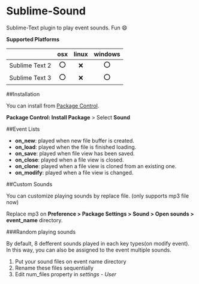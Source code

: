 Sublime-Sound
=============

Sublime-Text plugin to play event sounds.
Fun :smile:

__Supported Platforms__

||osx|linux|windows|
|:----:|:----:|:----:|:----:|
|Sublime Text 2|:o:|:x:|:o:|
|Sublime Text 3|:o:|:x:|:o:|

##Installation

You can install from [Package Control](https://sublime.wbond.net/).

__Package Control: Install Package__ > Select __Sound__

##Event Lists

+ __on_new__: played when new file buffer is created.
+ __on_load__: played when the file is finished loading.
+ __on_save__: played when file view has been saved.
+ __on_close__: played when a file view is closed.
+ __on_clone__: played when a file view is cloned from an existing one.
+ __on_modify__: played when a file view is changed.

##Custom Sounds

You can customize playing sounds by replace file. (only supports mp3 file now)

Replace mp3 on __Preference > Package Settings > Sound > Open sounds > event_name__ directory.

###Random playing sounds

By default, 8 defferent sounds played in each key types(on modify event). In this way, you can also be assigned to the event multiple sounds.

1. Put your sound files on event name directory
2. Rename these files sequentially
3. Edit num_files property in _settings - User_
